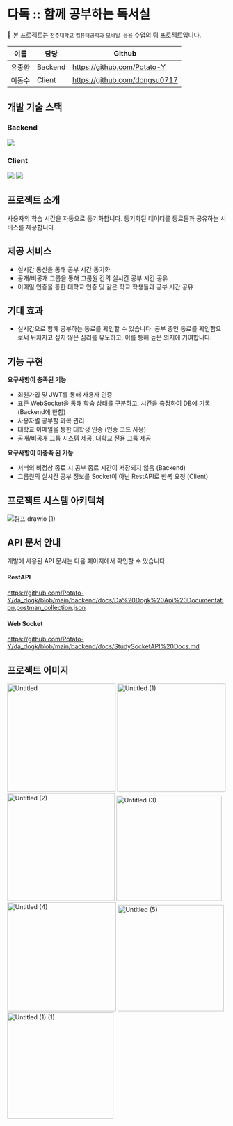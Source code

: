 # 다독 :: 함께 공부하는 독서실
🏫 본 프로젝트는 `전주대학교` `컴퓨터공학과` `모바일 응용` 수업의 팀 프로젝트입니다.

|이름|담당|Github|
|---|---|---|
|유종환|Backend|https://github.com/Potato-Y|
|이동수|Client|https://github.com/dongsu0717|

## 개발 기술 스택
### Backend
<img src="https://img.shields.io/badge/Spring Boot-6DB33F?style=for-the-badge&logo=springboot&logoColor=white">

### Client
<img src="https://img.shields.io/badge/Kotlin-7F52FF?style=for-the-badge&logo=kotlin&logoColor=white"> 
<img src="https://img.shields.io/badge/Android-34A853?style=for-the-badge&logo=android&logoColor=white">

## 프로젝트 소개
사용자의 학습 시간을 자동으로 동기화합니다. 동기화된 데이터를 동료들과 공유하는 서비스를 제공합니다.

## 제공 서비스
- 실시간 통신을 통해 공부 시간 동기화
- 공개/비공개 그룹을 통해 그룹원 간의 실시간 공부 시간 공유
- 이메일 인증을 통한 대학교 인증 및 같은 학교 학생들과 공부 시간 공유

## 기대 효과
- 실시간으로 함께 공부하는 동료를 확인할 수 있습니다. 공부 중인 동료를 확인함으로써 뒤처지고 싶지 않은 심리를 유도하고, 이를 통해 높은 의지에 기여합니다.

## 기능 구현
**요구사항이 충족된 기능**
- 회원가입 및 JWT를 통해 사용자 인증
- 표준 WebSocket을 통해 학습 상태를 구분하고, 시간을 측정하여 DB에 기록 (Backend에 한함)
- 사용자별 공부할 과목 관리
- 대학교 이메일을 통한 대학생 인증 (인증 코드 사용)
- 공개/비공개 그룹 시스템 제공, 대학교 전용 그룹 제공

**요구사항이 미충족 된 기능**
- 서버의 비정상 종료 시 공부 종료 시간이 저장되지 않음 (Backend)
- 그룹원의 실시간 공부 정보를 Socket이 아닌 RestAPI로 반복 요청 (Client)

## 프로젝트 시스템 아키텍처
![팀프 drawio (1)](https://github.com/Potato-Y/da_dogk/assets/68105481/00ec52c8-e2ac-4518-9429-6916b9de2fbb)

## API 문서 안내
개발에 사용된 API 문서는 다음 페이지에서 확인할 수 있습니다.

#### RestAPI
https://github.com/Potato-Y/da_dogk/blob/main/backend/docs/Da%20Dogk%20Api%20Documentation.postman_collection.json

#### Web Socket
https://github.com/Potato-Y/da_dogk/blob/main/backend/docs/StudySocketAPI%20Docs.md

## 프로젝트 이미지
<img width="249" alt="Untitled" src="https://github.com/Potato-Y/da_dogk/assets/68105481/57433359-7302-46b7-ad32-0fc85dcb1dd3">
<img width="249" alt="Untitled (1)" src="https://github.com/Potato-Y/da_dogk/assets/68105481/35bc6d33-d290-4fd5-9b49-74922187bb33">
<img width="247" alt="Untitled (2)" src="https://github.com/Potato-Y/da_dogk/assets/68105481/9c3e6d5b-2127-4112-b887-42e1e4060923">
<img width="242" alt="Untitled (3)" src="https://github.com/Potato-Y/da_dogk/assets/68105481/06932e5c-72ef-4dfc-b9af-fc5bf0413351">
<img width="250" alt="Untitled (4)" src="https://github.com/Potato-Y/da_dogk/assets/68105481/9007539b-b9a6-484e-9111-f5760b67425c">
<img width="244" alt="Untitled (5)" src="https://github.com/Potato-Y/da_dogk/assets/68105481/f559ccd9-53cf-4445-9808-999f5e311df7">
<img width="244" alt="Untitled (1) (1)" src="https://github.com/Potato-Y/da_dogk/assets/68105481/8c5391af-4443-412c-a6d3-2fc222f0639b">
